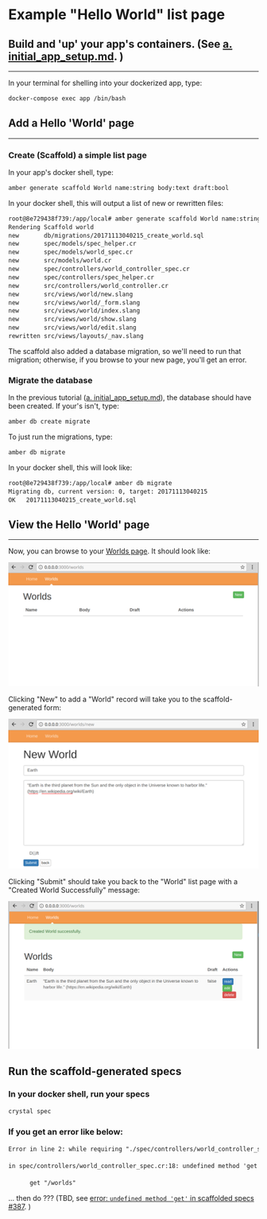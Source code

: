 # Example "Hello World" list page

## Build and 'up' your app's containers. (See [a. initial_app_setup.md](a.initial_app_setup.md). )
----

In your terminal for shelling into your dockerized app, type:

```sh
docker-compose exec app /bin/bash
```

## Add a Hello 'World' page
----

### Create (Scaffold) a simple list page

In your app's docker shell, type:

```sh
amber generate scaffold World name:string body:text draft:bool
```

In your docker shell, this will output a list of new or rewritten files:

```sh
root@8e729438f739:/app/local# amber generate scaffold World name:string body:text draft:bool
Rendering Scaffold world
new       db/migrations/20171113040215_create_world.sql
new       spec/models/spec_helper.cr
new       spec/models/world_spec.cr
new       src/models/world.cr
new       spec/controllers/world_controller_spec.cr
new       spec/controllers/spec_helper.cr
new       src/controllers/world_controller.cr
new       src/views/world/new.slang
new       src/views/world/_form.slang
new       src/views/world/index.slang
new       src/views/world/show.slang
new       src/views/world/edit.slang
rewritten src/views/layouts/_nav.slang
```

The scaffold also added a database migration, so we'll need to run that migration; otherwise, if you browse to your new page, you'll get an error.

### Migrate the database

In the previous tutorial ([a. initial_app_setup.md](a.initial_app_setup.md)), the database should have been created. If your's isn't, type:

```sh
amber db create migrate
```

To just run the migrations, type:

```sh
amber db migrate
```

In your docker shell, this will look like:

```sh
root@8e729438f739:/app/local# amber db migrate
Migrating db, current version: 0, target: 20171113040215
OK   20171113040215_create_world.sql
```

## View the Hello 'World' page
----

Now, you can browse to your [Worlds page](http://0.0.0.0:3000/worlds). It should look like:

![screenshots/b.example_list_page.png](screenshots/b.example_list_page.png)

Clicking "New" to add a "World" record will take you to the scaffold-generated form:

![screenshots/b.world.new.form.png](screenshots/b.world.new.form.png)

Clicking "Submit" should take you back to the "World" list page with a "Created World Successfully" message:

![screenshots/b.world.new.created_world_successfully.png](screenshots/b.world.new.created_world_successfully.png)

## Run the scaffold-generated specs

### In your docker shell, run your specs

```sh
crystal spec
```

### If you get an error like below:

```txt
Error in line 2: while requiring "./spec/controllers/world_controller_spec.cr"

in spec/controllers/world_controller_spec.cr:18: undefined method 'get'

      get "/worlds"
```

... then do ??? (TBD, see [error: `undefined method 'get'` in scaffolded specs #387](https://github.com/amberframework/amber/issues/387). )
